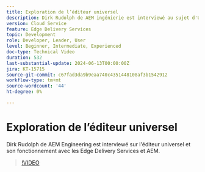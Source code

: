 ```yaml
---
title: Exploration de l’éditeur universel
description: Dirk Rudolph de AEM ingénierie est interviewé au sujet d'Universal Editor et des Edge Delivery Services.
version: Cloud Service
feature: Edge Delivery Services
topic: Development
role: Developer, Leader, User
level: Beginner, Intermediate, Experienced
doc-type: Technical Video
duration: 532
last-substantial-update: 2024-06-13T00:00:00Z
jira: KT-15715
source-git-commit: c67fad3da9b9eaa740c4351448108af3b1542912
workflow-type: tm+mt
source-wordcount: '44'
ht-degree: 0%

---
```



# Exploration de l’éditeur universel

Dirk Rudolph de AEM Engineering est interviewé sur l&#39;éditeur universel et son fonctionnement avec les Edge Delivery Services et AEM.

>[!VIDEO](https://video.tv.adobe.com/v/3429656/?learn=on)
